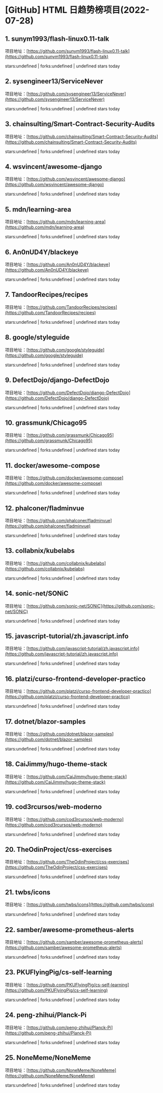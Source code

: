 # [GitHub] HTML 日趋势榜项目(2022-07-28)

## 1. sunym1993/flash-linux0.11-talk 

项目地址：[https://github.com/sunym1993/flash-linux0.11-talk](https://github.com/sunym1993/flash-linux0.11-talk)

stars:undefined | forks:undefined | undefined stars today 



## 2. sysengineer13/ServiceNever 

项目地址：[https://github.com/sysengineer13/ServiceNever](https://github.com/sysengineer13/ServiceNever)

stars:undefined | forks:undefined | undefined stars today 



## 3. chainsulting/Smart-Contract-Security-Audits 

项目地址：[https://github.com/chainsulting/Smart-Contract-Security-Audits](https://github.com/chainsulting/Smart-Contract-Security-Audits)

stars:undefined | forks:undefined | undefined stars today 



## 4. wsvincent/awesome-django 

项目地址：[https://github.com/wsvincent/awesome-django](https://github.com/wsvincent/awesome-django)

stars:undefined | forks:undefined | undefined stars today 



## 5. mdn/learning-area 

项目地址：[https://github.com/mdn/learning-area](https://github.com/mdn/learning-area)

stars:undefined | forks:undefined | undefined stars today 



## 6. An0nUD4Y/blackeye 

项目地址：[https://github.com/An0nUD4Y/blackeye](https://github.com/An0nUD4Y/blackeye)

stars:undefined | forks:undefined | undefined stars today 



## 7. TandoorRecipes/recipes 

项目地址：[https://github.com/TandoorRecipes/recipes](https://github.com/TandoorRecipes/recipes)

stars:undefined | forks:undefined | undefined stars today 



## 8. google/styleguide 

项目地址：[https://github.com/google/styleguide](https://github.com/google/styleguide)

stars:undefined | forks:undefined | undefined stars today 



## 9. DefectDojo/django-DefectDojo 

项目地址：[https://github.com/DefectDojo/django-DefectDojo](https://github.com/DefectDojo/django-DefectDojo)

stars:undefined | forks:undefined | undefined stars today 



## 10. grassmunk/Chicago95 

项目地址：[https://github.com/grassmunk/Chicago95](https://github.com/grassmunk/Chicago95)

stars:undefined | forks:undefined | undefined stars today 



## 11. docker/awesome-compose 

项目地址：[https://github.com/docker/awesome-compose](https://github.com/docker/awesome-compose)

stars:undefined | forks:undefined | undefined stars today 



## 12. phalconer/fladminvue 

项目地址：[https://github.com/phalconer/fladminvue](https://github.com/phalconer/fladminvue)

stars:undefined | forks:undefined | undefined stars today 



## 13. collabnix/kubelabs 

项目地址：[https://github.com/collabnix/kubelabs](https://github.com/collabnix/kubelabs)

stars:undefined | forks:undefined | undefined stars today 



## 14. sonic-net/SONiC 

项目地址：[https://github.com/sonic-net/SONiC](https://github.com/sonic-net/SONiC)

stars:undefined | forks:undefined | undefined stars today 



## 15. javascript-tutorial/zh.javascript.info 

项目地址：[https://github.com/javascript-tutorial/zh.javascript.info](https://github.com/javascript-tutorial/zh.javascript.info)

stars:undefined | forks:undefined | undefined stars today 



## 16. platzi/curso-frontend-developer-practico 

项目地址：[https://github.com/platzi/curso-frontend-developer-practico](https://github.com/platzi/curso-frontend-developer-practico)

stars:undefined | forks:undefined | undefined stars today 



## 17. dotnet/blazor-samples 

项目地址：[https://github.com/dotnet/blazor-samples](https://github.com/dotnet/blazor-samples)

stars:undefined | forks:undefined | undefined stars today 



## 18. CaiJimmy/hugo-theme-stack 

项目地址：[https://github.com/CaiJimmy/hugo-theme-stack](https://github.com/CaiJimmy/hugo-theme-stack)

stars:undefined | forks:undefined | undefined stars today 



## 19. cod3rcursos/web-moderno 

项目地址：[https://github.com/cod3rcursos/web-moderno](https://github.com/cod3rcursos/web-moderno)

stars:undefined | forks:undefined | undefined stars today 



## 20. TheOdinProject/css-exercises 

项目地址：[https://github.com/TheOdinProject/css-exercises](https://github.com/TheOdinProject/css-exercises)

stars:undefined | forks:undefined | undefined stars today 



## 21. twbs/icons 

项目地址：[https://github.com/twbs/icons](https://github.com/twbs/icons)

stars:undefined | forks:undefined | undefined stars today 



## 22. samber/awesome-prometheus-alerts 

项目地址：[https://github.com/samber/awesome-prometheus-alerts](https://github.com/samber/awesome-prometheus-alerts)

stars:undefined | forks:undefined | undefined stars today 



## 23. PKUFlyingPig/cs-self-learning 

项目地址：[https://github.com/PKUFlyingPig/cs-self-learning](https://github.com/PKUFlyingPig/cs-self-learning)

stars:undefined | forks:undefined | undefined stars today 



## 24. peng-zhihui/Planck-Pi 

项目地址：[https://github.com/peng-zhihui/Planck-Pi](https://github.com/peng-zhihui/Planck-Pi)

stars:undefined | forks:undefined | undefined stars today 



## 25. NoneMeme/NoneMeme 

项目地址：[https://github.com/NoneMeme/NoneMeme](https://github.com/NoneMeme/NoneMeme)

stars:undefined | forks:undefined | undefined stars today 



